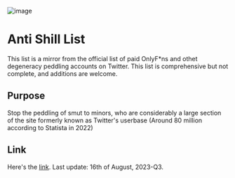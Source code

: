 ![image](https://github.com/antishillaktion/antishill/assets/142376199/9100212d-0b9d-425c-af88-b08b973a39d5)

# Anti Shill List

This list is a mirror from the official list of paid OnlyF*ns and othet degeneracy peddling accounts on Twitter. This list is comprehensive but not complete, and additions are welcome.

## Purpose

Stop the peddling of smut to minors, who are considerably a large section of the site formerly known as Twitter's userbase (Around 80 million according to Statista in 2022)

## Link

Here's the [link](https://raw.githubusercontent.com/antishillaktion/antishill/main/list.txt). Last update: 16th of August, 2023-Q3.
